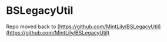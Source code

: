 # BSLegacyUtil
Repo moved back to [https://github.com/MintLily/BSLegacyUtil](https://github.com/MintLily/BSLegacyUtil)
